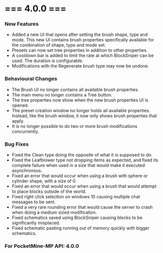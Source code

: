 # === 4.0.0 ===

### New Features
- Added a new UI that opens after setting the brush shape, type and mode. This new UI contains brush properties
  specifically available for the combination of shape, type and mode set.
- Presets can now set tree properties in addition to other properties.
- A cooldown bar is added to limit the rate at which BlockSniper can be used. The duration is configurable.
- Modifications with the Regenerate brush type may now be undone.
  
### Behavioural Changes
- The Brush UI no longer contains all available brush properties.
- The main menu no longer contains a Tree button.
- The tree properties now show when the new brush properties UI is opened.
- The preset creation window no longer holds all available properties. Instead, like the brush window, it now only shows
  brush properties that apply.
- It is no longer possible to do two or more brush modifications concurrently.

### Bug Fixes
- Fixed the Clean type doing the opposite of what it is supposed to do.
- Fixed the Leafblower type not dropping items as expected, and fixed its complete failure when used in a size that
  would make it executed asynchronous.
- Fixed an error that would occur when using a brush with sphere or cylinder shape, with a size of 0.
- Fixed an error that would occur when using a brush that would attempt to place blocks outside of the world.
- Fixed right click selection on windows 10 causing multiple chat messages to be sent.
- Fixed a very rare rounding error that would cause the server to crash when doing a medium sized modification.
- Fixed schematics saved using BlockSniper causing blocks to be significantly misplaced.
- Fixed schematic pasting running out of memory quickly with bigger schematics.

### For PocketMine-MP API: 4.0.0